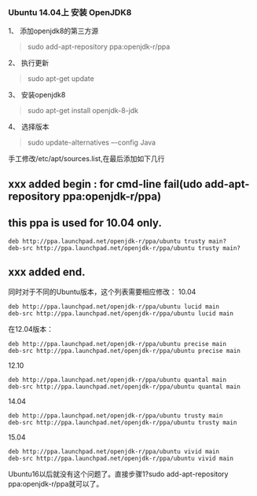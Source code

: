 ### Ubuntu 14.04上 安装 OpenJDK8

1、 添加openjdk8的第三方源  
> sudo add-apt-repository ppa:openjdk-r/ppa

2、 执行更新  
> sudo apt-get update

3、 安装openjdk8  
> sudo apt-get install openjdk-8-jdk

4、 选择版本  
> sudo update-alternatives –-config Java

手工修改/etc/apt/sources.list,在最后添加如下几行
## xxx added begin : for cmd-line fail(udo add-apt-repository ppa:openjdk-r/ppa)
## this ppa is used for 10.04 only.
```
deb http://ppa.launchpad.net/openjdk-r/ppa/ubuntu trusty main?
deb-src http://ppa.launchpad.net/openjdk-r/ppa/ubuntu trusty main?
```
## xxx added end.
同时对于不同的Ubuntu版本，这个列表需要相应修改：
10.04  
```
deb http://ppa.launchpad.net/openjdk-r/ppa/ubuntu lucid main  
deb-src http://ppa.launchpad.net/openjdk-r/ppa/ubuntu lucid main
```

在12.04版本：  
```
deb http://ppa.launchpad.net/openjdk-r/ppa/ubuntu precise main  
deb-src http://ppa.launchpad.net/openjdk-r/ppa/ubuntu precise main
```

12.10  
```
deb http://ppa.launchpad.net/openjdk-r/ppa/ubuntu quantal main  
deb-src http://ppa.launchpad.net/openjdk-r/ppa/ubuntu quantal main
```

14.04  
```
deb http://ppa.launchpad.net/openjdk-r/ppa/ubuntu trusty main  
deb-src http://ppa.launchpad.net/openjdk-r/ppa/ubuntu trusty main
```
15.04  
```
deb http://ppa.launchpad.net/openjdk-r/ppa/ubuntu vivid main  
deb-src http://ppa.launchpad.net/openjdk-r/ppa/ubuntu vivid main
```
Ubuntu16以后就没有这个问题了。直接步骤1?sudo add-apt-repository ppa:openjdk-r/ppa就可以了。